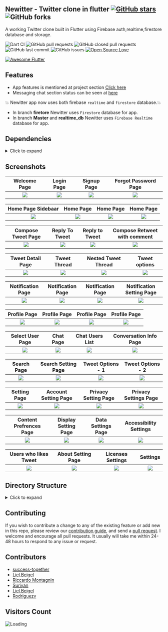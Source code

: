 ## Newitter - Twitter clone in flutter [![GitHub stars](https://img.shields.io/github/stars/success-together/flutter-twitter-clone-app?style=social)](https://github.com/login?return_to=%2Fsuccess-together%flutter-twitter-clone-app) ![GitHub forks](https://img.shields.io/github/forks/success-together/flutter-twitter-clone-app?style=social) 

A working Twitter clone built in Flutter using Firebase auth,realtime,firestore database and storage.

![Dart CI](https://github.com/success-together/flutter-twitter-clone-app/workflows/Dart%20CI/badge.svg) ![GitHub pull requests](https://img.shields.io/github/issues-pr/success-together/flutter-twitter-clone-app) ![GitHub closed pull requests](https://img.shields.io/github/issues-pr-closed/success-together/flutter-twitter-clone-app) ![GitHub last commit](https://img.shields.io/github/last-commit/success-together/flutter-twitter-clone-app)  ![GitHub issues](https://img.shields.io/github/issues-raw/success-together/flutter-twitter-clone-app) [![Open Source Love](https://badges.frapsoft.com/os/v2/open-source.svg?v=103)](https://github.com/success-together/flutter-twitter-clone-app) 

<a href="https://github.com/Solido/awesome-flutter#top">
   <img alt="Awesome Flutter" src="https://img.shields.io/badge/Awesome-Flutter-blue.svg?longCache=true&style=flat-square" />
</a>



## Features
* App features is mentioned at project section [ Click here](https://github.com/success-together/flutter-twitter-clone-app/projects/1)
* Messaging chat section status can be seen at [here](https://github.com/success-together/flutter-twitter-clone-app/projects/2)

 :boom: Newitter app now uses both firebase `realtime` and `firestore` database.:boom:
* In branch **firetore** Newitter uses `Firestore` database for app. 
* In branch **Master** and **realtime_db** Newitter uses `Firebase Realtime` database for app.


## Dependencies
<details>
     <summary> Click to expand </summary>
     
* [intl](https://pub.dev/packages/intl)
* [uuid](https://pub.dev/packages/uuid)
* [http](https://pub.dev/packages/http)
* [share](https://pub.dev/packages/share)
* [provider](https://pub.dev/packages/provider)
* [url_launcher](https://pub.dev/packages/url_launcher)
* [google_fonts](https://pub.dev/packages/google_fonts)
* [image_picker](https://pub.dev/packages/image_picker)
* [firebase_auth](https://pub.dev/packages/firebase_auth)
* [google_sign_in](https://pub.dev/packages/google_sign_in)
* [firebase_analytics](https://pub.dev/packages/firebase_analytics)
* [firebase_database](https://pub.dev/packages/firebase_database)
* [shared_preferences](https://pub.dev/packages/shared_preferences)
* [flutter_advanced_networkimage](https://pub.dev/packages/flutter_advanced_networkimage)
     
</details>

## Screenshots

Welcome Page               |  Login Page               | Signup Page               |  Forgot Password Page
:-------------------------:|:-------------------------:|:-------------------------:|:-------------------------:
![](https://github.com/success-together/flutter-twitter-clone-app/blob/master/screenshots/Auth/screenshot_1.jpg?raw=true)|![](https://github.com/success-together/flutter-twitter-clone-app/blob/master/screenshots/Auth/screenshot_2.jpg?raw=true)|![](https://github.com/success-together/flutter-twitter-clone-app/blob/master/screenshots/Auth/screenshot_3.jpg?raw=true)|![](https://github.com/success-together/flutter-twitter-clone-app/blob/master/screenshots/Auth/screenshot_4.jpg?raw=true)|

Home Page Sidebaar         |  Home Page       |   Home Page               |  Home Page
:-------------------------:|:-------------------------:|:-------------------------:|:-------------------------:
![](https://github.com/success-together/flutter-twitter-clone-app/blob/master/screenshots/Home/screenshot_5.jpg?raw=true)|![](https://github.com/success-together/flutter-twitter-clone-app/blob/master/screenshots/Home/screenshot_2.jpg?raw=true)|![](https://github.com/success-together/flutter-twitter-clone-app/blob/master/screenshots/Home/screenshot_7.jpg?raw=true)|![](https://github.com/success-together/flutter-twitter-clone-app/blob/master/screenshots/Home/screenshot_6.jpg?raw=true)|

Compose Tweet Page                  | Reply To Tweet       |   Reply to Tweet      |     Compose Retweet with comment
:-------------------------:|:-------------------------:|:-------------------------:|:-------------------------:
![](https://github.com/success-together/flutter-twitter-clone-app/blob/master/screenshots/CreateTweet/screenshot_1.jpg?raw=true)|![](https://github.com/success-together/flutter-twitter-clone-app/blob/master/screenshots/CreateTweet/screenshot_2.jpg?raw=true)|![](https://github.com/success-together/flutter-twitter-clone-app/blob/master/screenshots/CreateTweet/screenshot_4.jpg?raw=true)|![](https://github.com/success-together/flutter-twitter-clone-app/blob/master/screenshots/CreateTweet/screenshot_3.jpg?raw=true)|

Tweet Detail Page         |  Tweet Thread              |   Nested Tweet Thread     | Tweet options
:-------------------------:|:-------------------------:|:-------------------------:|:-------------------------:
![](https://github.com/success-together/flutter-twitter-clone-app/blob/master/screenshots/TweetDetail/screenshot_3.jpg?raw=true)|![](https://github.com/success-together/flutter-twitter-clone-app/blob/master/screenshots/TweetDetail/screenshot_4.jpg?raw=true)|![](https://github.com/success-together/flutter-twitter-clone-app/blob/master/screenshots/TweetDetail/screenshot_1.jpg?raw=true)|![](https://github.com/success-together/flutter-twitter-clone-app/blob/master/screenshots/TweetDetail/screenshot_2.jpg?raw=true)|

Notification Page         |  Notification Page         |   Notification Page       | Notification Setting Page
:-------------------------:|:-------------------------:|:-------------------------:|:-------------------------:
![](https://github.com/success-together/flutter-twitter-clone-app/blob/master/screenshots/Notification/screenshot_1.jpg?raw=true)|![](https://github.com/success-together/flutter-twitter-clone-app/blob/master/screenshots/Notification/screenshot_2.jpg?raw=true)|![](https://github.com/success-together/flutter-twitter-clone-app/blob/master/screenshots/Notification/screenshot_3.jpg?raw=true)|![](https://github.com/success-together/flutter-twitter-clone-app/blob/master/screenshots/Notification/screenshot_4.jpg?raw=true)|

Profile Page                |  Profile Page            |   Profile  Page       | Profile  Page
:-------------------------:|:-------------------------:|:-------------------------:|:-------------------------:
![](https://github.com/success-together/flutter-twitter-clone-app/blob/master/screenshots/Profile/screenshot_1.jpg?raw=true)|![](https://github.com/success-together/flutter-twitter-clone-app/blob/master/screenshots/Profile/screenshot_2.jpg?raw=true)|![](https://github.com/success-together/flutter-twitter-clone-app/blob/master/screenshots/Profile/screenshot_4.jpg?raw=true)|![](https://github.com/success-together/flutter-twitter-clone-app/blob/master/screenshots/Profile/screenshot_7.jpg?raw=true)|

Select User Page                |  Chat Page            |    Chat Users List       | Conversation Info Page
:-------------------------:|:-------------------------:|:-------------------------:|:-------------------------:
![](https://github.com/success-together/flutter-twitter-clone-app/blob/master/screenshots/Chat/screenshot_1.jpg?raw=true)|![](https://github.com/success-together/flutter-twitter-clone-app/blob/master/screenshots/Chat/screenshot_2.jpg?raw=true)|![](https://github.com/success-together/flutter-twitter-clone-app/blob/master/screenshots/Chat/screenshot_3.jpg?raw=true)|![](https://github.com/success-together/flutter-twitter-clone-app/blob/master/screenshots/Chat/screenshot_4.jpg?raw=true)|

Search Page                |  Search Setting Page            |  Tweet Options - 1     | Tweet Options - 2
:-------------------------:|:-------------------------:|:-------------------------:|:-------------------------:
![](https://github.com/success-together/flutter-twitter-clone-app/blob/master/screenshots/Search/screenshot_1.jpg?raw=true)|![](https://github.com/success-together/flutter-twitter-clone-app/blob/master/screenshots/Search/screenshot_2.jpg?raw=true)|![](https://github.com/success-together/flutter-twitter-clone-app/blob/master/screenshots/TweetDetail/screenshot_5.jpg?raw=true)|![](https://github.com/success-together/flutter-twitter-clone-app/blob/master/screenshots/TweetDetail/screenshot_6.jpg?raw=true)|


Setting Page                |  Account Setting Page    |  Privacy Setting Page    | Privacy Settings Page
:-------------------------:|:-------------------------:|:-------------------------:|:-------------------------:
![](https://github.com/success-together/flutter-twitter-clone-app/blob/master/screenshots/Settings/screenshot_1.jpg?raw=true)|![](https://github.com/success-together/flutter-twitter-clone-app/blob/master/screenshots/Settings/screenshot_2.jpg?raw=true)|![](https://github.com/success-together/flutter-twitter-clone-app/blob/master/screenshots/Settings/screenshot_4.jpg?raw=true)|![](https://github.com/success-together/flutter-twitter-clone-app/blob/master/screenshots/Settings/screenshot_3.jpg?raw=true)|

Content Prefrences Page      |  Display Setting Page    |  Data Settings Page    | Accessibility Settings
:-------------------------:|:-------------------------:|:-------------------------:|:-------------------------:
![](https://github.com/success-together/flutter-twitter-clone-app/blob/master/screenshots/Settings/screenshot_5.jpg?raw=true)|![](https://github.com/success-together/flutter-twitter-clone-app/blob/master/screenshots/Settings/screenshot_6.jpg?raw=true)|![](https://github.com/success-together/flutter-twitter-clone-app/blob/master/screenshots/Settings/screenshot_7.jpg?raw=true)|![](https://github.com/success-together/flutter-twitter-clone-app/blob/master/screenshots/Settings/screenshot_8.jpg?raw=true)|

  Users who likes Tweet        |  About Setting Page    |  Licenses Settings     |  Settings
:-------------------------:|:-------------------------:|:-------------------------:|:-------------------------:
![](https://github.com/success-together/flutter-twitter-clone-app/blob/master/screenshots/TweetDetail/screenshot_7.jpg?raw=true)|![](https://github.com/success-together/flutter-twitter-clone-app/blob/master/screenshots/Settings/screenshot_9.jpg?raw=true)|![](https://github.com/success-together/flutter-twitter-clone-app/blob/master/screenshots/Settings/screenshot_10.jpg?raw=true)|![](https://github.com/success-together/flutter-twitter-clone-app/blob/master/screenshots/Settings/screenshot_81.jpg?raw=true)|


## Directory Structure
<details>
     <summary> Click to expand </summary>
  
```
|-- lib
|   |-- helper
|   |   |-- constant.dart
|   |   |-- customRoute.dart
|   |   |-- enum.dart
|   |   |-- routes.dart
|   |   |-- theme.dart
|   |   |-- utility.dart
|   |   '-- validator.dart
|   |-- main.dart
|   |-- model
|   |   |-- chatModel.dart
|   |   |-- feedModel.dart
|   |   |-- notificationModel.dart
|   |   '-- user.dart
|   |-- page
|   |   |-- Auth
|   |   |   |-- forgetPasswordPage.dart
|   |   |   |-- selectAuthMethod.dart
|   |   |   |-- signin.dart
|   |   |   |-- signup.dart
|   |   |   |-- verifyEmail.dart
|   |   |   '-- widget
|   |   |       '-- googleLoginButton.dart
|   |   |-- common
|   |   |   |-- sidebar.dart
|   |   |   |-- splash.dart
|   |   |   |-- usersListPage.dart
|   |   |   '-- widget
|   |   |       '-- userListWidget.dart
|   |   |-- feed
|   |   |   |-- composeTweet
|   |   |   |   |-- composeTweet.dart
|   |   |   |   |-- state
|   |   |   |   |   '-- composeTweetState.dart
|   |   |   |   '-- widget
|   |   |   |       |-- composeBottomIconWidget.dart
|   |   |   |       |-- composeTweetImage.dart
|   |   |   |       '-- widgetView.dart
|   |   |   |-- feedPage.dart
|   |   |   |-- feedPostDetail.dart
|   |   |   '-- imageViewPage.dart
|   |   |-- homePage.dart
|   |   |-- message
|   |   |   |-- chatListPage.dart
|   |   |   |-- chatScreenPage.dart
|   |   |   |-- conversationInformation
|   |   |   |   '-- conversationInformation.dart
|   |   |   '-- newMessagePage.dart
|   |   |-- notification
|   |   |   '-- notificationPage.dart
|   |   |-- profile
|   |   |   |-- EditProfilePage.dart
|   |   |   |-- follow
|   |   |   |   |-- followerListPage.dart
|   |   |   |   '-- followingListPage.dart
|   |   |   |-- profileImageView.dart
|   |   |   |-- profilePage.dart
|   |   |   '-- widgets
|   |   |       '-- tabPainter.dart
|   |   |-- search
|   |   |   '-- SearchPage.dart
|   |   '-- settings
|   |       |-- accountSettings
|   |       |   |-- about
|   |       |   |   '-- aboutTwitter.dart
|   |       |   |-- accessibility
|   |       |   |   '-- accessibility.dart
|   |       |   |-- accountSettingsPage.dart
|   |       |   |-- contentPrefrences
|   |       |   |   |-- contentPreference.dart
|   |       |   |   '-- trends
|   |       |   |       '-- trendsPage.dart
|   |       |   |-- dataUsage
|   |       |   |   '-- dataUsagePage.dart
|   |       |   |-- displaySettings
|   |       |   |   '-- displayAndSoundPage.dart
|   |       |   |-- notifications
|   |       |   |   '-- notificationPage.dart
|   |       |   |-- privacyAndSafety
|   |       |   |   |-- directMessage
|   |       |   |   |   '-- directMessage.dart
|   |       |   |   '-- privacyAndSafetyPage.dart
|   |       |   '-- proxy
|   |       |       '-- proxyPage.dart
|   |       |-- settingsAndPrivacyPage.dart
|   |       '-- widgets
|   |           |-- headerWidget.dart
|   |           |-- settingsAppbar.dart
|   |           '-- settingsRowWidget.dart
|   |-- state
|   |   |-- appState.dart
|   |   |-- authState.dart
|   |   |-- chats
|   |   |   '-- chatState.dart
|   |   |-- feedState.dart
|   |   |-- notificationState.dart
|   |   '-- searchState.dart
|   '-- widgets
|       |-- bottomMenuBar
|       |   |-- HalfPainter.dart
|       |   |-- bottomMenuBar.dart
|       |   '-- tabItem.dart
|       |-- customAppBar.dart
|       |-- customWidgets.dart
|       |-- newWidget
|       |   |-- customClipper.dart
|       |   |-- customLoader.dart
|       |   |-- customProgressbar.dart
|       |   |-- customUrlText.dart
|       |   |-- emptyList.dart
|       |   |-- rippleButton.dart
|       |   '-- title_text.dart
|       '-- tweet
|           |-- tweet.dart
|           '-- widgets
|               |-- parentTweet.dart
|               |-- retweetWidget.dart
|               |-- tweetBottomSheet.dart
|               |-- tweetIconsRow.dart
|               |-- tweetImage.dart
|               '-- unavailableTweet.dart
|-- pubspec.yaml
```

</details>
     
## Contributing

If you wish to contribute a change to any of the existing feature or add new in this repo,
please review our [contribution guide](https://github.com/success-together/flutter-twitter-clone-app/blob/master/CONTRIBUTING.md),
and send a [pull request](https://github.com/success-together/flutter-twitter-clone-app/pulls). I welcome and encourage all pull requests. It usually will take me within 24-48 hours to respond to any issue or request.

## Contributors
* [success-together](https://github.com/success-together/success-together)
* [Liel Beigel](https://github.com/lielb100)
* [Riccardo Montagnin](https://github.com/RiccardoM)
* [Suriyan](https://github.com/imsuriyan)
* [Liel Beigel](https://github.com/lielb100)
* [Rodriguezv](https://github.com/aa-rodriguezv)
## Visitors Count

<img align="left" src = "https://profile-counter.glitch.me/flutter-twitter-clone-app/count.svg" alt ="Loading">
